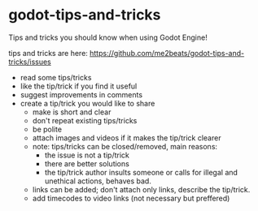 # godot-tips-and-tricks
Tips and tricks you should know when using Godot Engine!

tips and tricks are here: https://github.com/me2beats/godot-tips-and-tricks/issues

- read some tips/tricks 
- like the tip/trick if you find it useful 
- suggest improvements in comments
- create a tip/trick you would like to share 
  - make is short and clear 
  - don't repeat existing tips/tricks
  - be polite 
  - attach images and videos if it makes the tip/trick clearer 
  - note: tips/tricks can be closed/removed, main reasons:
    - the issue is not a tip/trick 
    - there are better solutions 
    - the tip/trick author insults someone or calls for illegal and unethical actions, behaves bad.
  - links can be added; don't attach only links, describe the tip/trick.
  - add timecodes to video links (not necessary but preffered)
